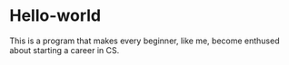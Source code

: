 # Hello-world
This is a program that makes every beginner, like me, become enthused about starting a career in CS.
